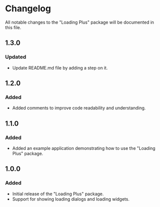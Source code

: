 # Changelog

All notable changes to the "Loading Plus" package will be documented in this file.

## 1.3.0

### Updated
- Update README.md file by adding a step on it.

## 1.2.0

### Added
- Added comments to improve code readability and understanding.

## 1.1.0

### Added
- Added an example application demonstrating how to use the "Loading Plus" package.

## 1.0.0

### Added
- Initial release of the "Loading Plus" package.
- Support for showing loading dialogs and loading widgets.
